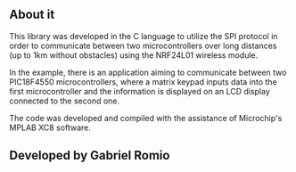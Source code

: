 ## About it

This library was developed in the C language to utilize the SPI protocol in order to communicate between two microcontrollers 
over long distances (up to 1km without obstacles) using the NRF24L01 wireless module.

In the example, there is an application aiming to communicate between two PIC18F4550 microcontrollers, where a matrix keypad 
inputs data into the first microcontroller and the information is displayed on an LCD display connected to the second one.

The code was developed and compiled with the assistance of Microchip's MPLAB XC8 software.


## Developed by Gabriel Romio